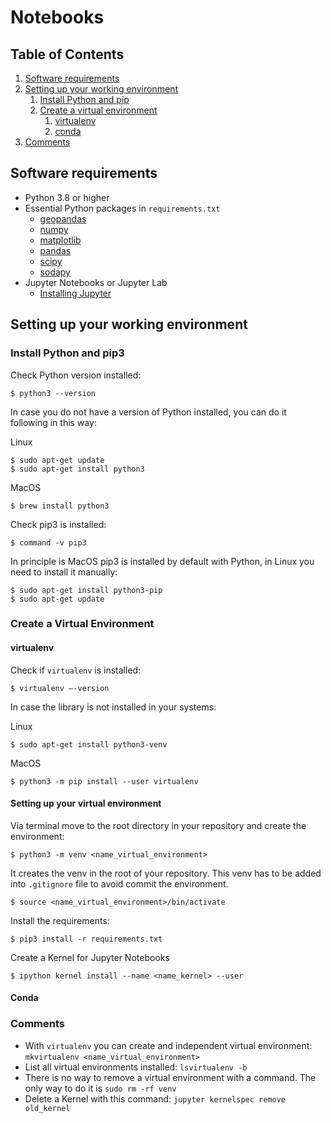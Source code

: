 # Notebooks

## Table of Contents
1. [Software requirements](#software-requirements)
2. [Setting up your working environment](#setting-up-your-working-environment-a-namesea)
   1. [Install Python and pip](#install-python-and-pip3)
   3. [Create a virtual environment](#create-a-virtual-environment)
      1. [virtualenv](#virtualenv)
      2. [conda](#conda)
4. [Comments](#comments)

## Software requirements 

* Python 3.8 or higher
* Essential Python packages in `requirements.txt`
  * [geopandas](https://geopandas.org/)
  * [numpy](https://numpy.org/)
  * [matplotlib](https://matplotlib.org/)
  * [pandas](https://pandas.pydata.org/)
  * [scipy](https://scipy.org/)
  * [sodapy](https://github.com/xmunoz/sodapy)
* Jupyter Notebooks or Jupyter Lab
  * [Installing Jupyter](https://jupyter.org/install)

## Setting up your working environment 

### Install Python and pip3
Check Python version installed:
```console
$ python3 --version
```
In case you do not have a version of Python installed, you can do it following in this way:

Linux
```console
$ sudo apt-get update 
$ sudo apt-get install python3
```

MacOS
```console
$ brew install python3
```

Check pip3 is installed:
```console
$ command -v pip3
```

In principle is MacOS pip3 is installed by default with Python, in Linux you need to install it manually:
```console
$ sudo apt-get install python3-pip
$ sudo apt-get update 
```

### Create a Virtual Environment
#### virtualenv

Check if `virtualenv` is installed:

```console
$ virtualenv –-version
```

In case the library is not installed in your systems:

Linux
```console
$ sudo apt-get install python3-venv 
```

MacOS
```console
$ python3 -m pip install --user virtualenv
```

#### Setting up your virtual environment

Via terminal move to the root directory in your repository and create the environment:

```console
$ python3 -m venv <name_virtual_environment>
```
It creates the venv in the root of your repository. This venv has to be added into `.gitignore` file to avoid commit the
environment.

```console
$ source <name_virtual_environment>/bin/activate
```

Install the requirements:
```console
$ pip3 install -r requirements.txt
```

Create a Kernel for Jupyter Notebooks
```
$ ipython kernel install --name <name_kernel> --user
```

#### Conda

### Comments

- With `virtualenv` you can create and independent virtual environment: `mkvirtualenv <name_virtual_environment>`
- List all virtual environments installed: `lsvirtualenv -b`
- There is no way to remove a virtual environment with a command. The only way to do it is `sudo rm -rf venv`
- Delete a Kernel with this command: `jupyter kernelspec remove old_kernel`